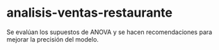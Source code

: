 # analisis-ventas-restaurante
Se evalúan los supuestos de ANOVA y se hacen recomendaciones para mejorar la precisión del modelo.
